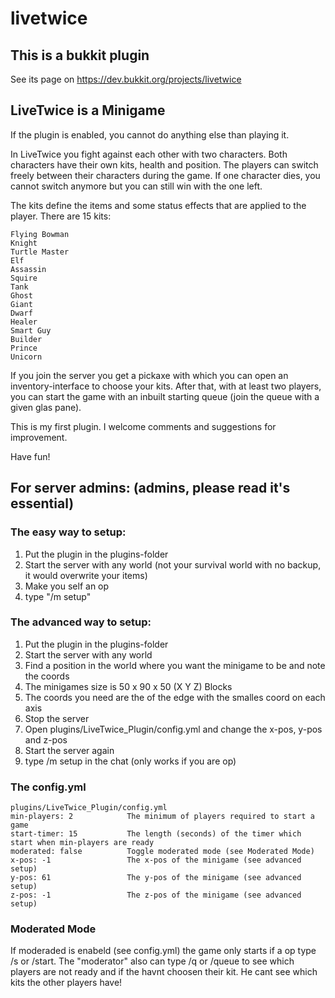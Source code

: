 # livetwice
## This is a bukkit plugin
See its page on https://dev.bukkit.org/projects/livetwice

## LiveTwice is a Minigame
If the plugin is enabled, you cannot do anything else than playing it.

In LiveTwice you fight against each other with two characters. Both characters have their own kits, health and position. The players can switch freely between their characters during the game. If one character dies, you cannot switch anymore but you can still win with the one left.

The kits define the items and some status effects that are applied to the player.
There are 15 kits:

    Flying Bowman
    Knight
    Turtle Master
    Elf
    Assassin
    Squire
    Tank
    Ghost
    Giant
    Dwarf
    Healer
    Smart Guy
    Builder
    Prince
    Unicorn

If you join the server you get a pickaxe with which you can open an inventory-interface to choose your kits. After that, with at least two players, you can start the game with an inbuilt starting queue (join the queue with a given glas pane).

This is my first plugin. I welcome comments and suggestions for improvement.

Have fun!

## For server admins: (admins, please read it's essential)
### The easy way to setup:
1. Put the plugin in the plugins-folder
2. Start the server with any world (not your survival world with no backup, it would overwrite your items)
3. Make you self an op
4. type "/m setup"

### The advanced way to setup:
1. Put the plugin in the plugins-folder
2. Start the server with any world
3. Find a position in the world where you want the minigame to be and note the coords
4. The minigames size is 50 x 90 x 50 (X Y Z) Blocks
5. The coords you need are the of the edge with the smalles coord on each axis
6. Stop the server
7. Open plugins/LiveTwice_Plugin/config.yml and change the x-pos, y-pos and z-pos
8. Start the server again
9. type /m setup in the chat (only works if you are op)

### The config.yml
    plugins/LiveTwice_Plugin/config.yml
    min-players: 2            The minimum of players required to start a game
    start-timer: 15           The length (seconds) of the timer which start when min-players are ready
    moderated: false          Toggle moderated mode (see Moderated Mode)
    x-pos: -1                 The x-pos of the minigame (see advanced setup)
    y-pos: 61                 The y-pos of the minigame (see advanced setup)
    z-pos: -1                 The z-pos of the minigame (see advanced setup)

 
### Moderated Mode
If moderaded is enabeld (see config.yml) the game only starts if a op type /s or /start.
The "moderator" also can type /q or /queue to see which players are not ready and if the havnt choosen their kit.
He cant see which kits the other players have!
